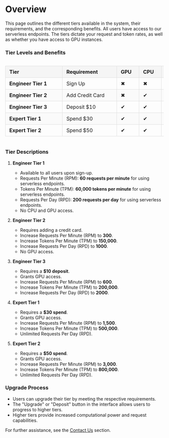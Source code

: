 # Overview

This page outlines the different tiers available in the system, their requirements, and the corresponding benefits. All
users have access to our serverless endpoints. The tiers dictate your request and token rates, as well as
whether you have access to GPU instances.

### **Tier Levels and Benefits**

<style>
  .table-container {
    overflow-x: auto;
    max-width: 100%;
  }

  table {
    border-collapse: collapse;
    width: 800px; /* Fixed table width */
    table-layout: fixed; /* Prevents column resizing */
  }

  th, td {
    padding: 8px 12px;
    text-align: left;
    white-space: nowrap; /* Prevents wrapping */
    border: 1px solid #ddd;
  }

  th {
    background-color: #f5f5f5;
    font-weight: bold;
  }

  /* Fixed column widths */
  th:nth-child(1) { width: 200px; }
  th:nth-child(2) { width: 180px; }
  th:nth-child(3), th:nth-child(4) { width: 60px; }
  th:nth-child(5) { width: 80px; }
  th:nth-child(6), th:nth-child(7) { width: 100px; }

  tr:nth-child(even) {
    background-color: #fafafa;
  }
</style>

<div class="table-container">
  <table>
    <thead>
      <tr>
        <th>Tier</th>
        <th>Requirement</th>
        <th>GPU</th>
        <th>CPU</th>
        <th>RPM</th>
        <th>TPM</th>
        <th>RPD</th>
      </tr>
    </thead>
    <tbody>
      <tr>
        <td><b>Engineer Tier 1</b></td>
        <td>Sign Up</td>
        <td>✖</td>
        <td>✖</td>
        <td>60</td>
        <td>60,000</td>
        <td>200</td>
      </tr>
      <tr>
        <td><b>Engineer Tier 2</b></td>
        <td>Add Credit Card</td>
        <td>✖</td>
        <td>✔</td>
        <td>300</td>
        <td>150,000</td>
        <td>1,000</td>
      </tr>
      <tr>
        <td><b>Engineer Tier 3</b></td>
        <td>Deposit $10</td>
        <td>✔</td>
        <td>✔</td>
        <td>600</td>
        <td>200,000</td>
        <td>2,000</td>
      </tr>
      <tr>
        <td><b>Expert Tier 1</b></td>
        <td>Spend $30</td>
        <td>✔</td>
        <td>✔</td>
        <td>1,500</td>
        <td>500,000</td>
        <td>Unlimited</td>
      </tr>
      <tr>
        <td><b>Expert Tier 2</b></td>
        <td>Spend $50</td>
        <td>✔</td>
        <td>✔</td>
        <td>3,000</td>
        <td>800,000</td>
        <td>Unlimited</td>
      </tr>
    </tbody>
  </table>
</div>

### **Tier Descriptions**

1. **Engineer Tier 1**
   - Available to all users upon sign-up.
   - Requests Per Minute (RPM): **60 requests per minute** for using serverless endpoints.
   - Tokens Per Minute (TPM): **60,000 tokens per minute** for using serverless endpoints.
   - Requests Per Day (RPD): **200 requests per day** for using serverless endpoints.
   - No CPU and GPU access.

2. **Engineer Tier 2**
   - Requires adding a credit card.
   - Increase Requests Per Minute (RPM) to **300**.
   - Increase Tokens Per Minute (TPM) to **150,000**.
   - Increase Requests Per Day (RPD) to **1000**.
   - No GPU access.

3. **Engineer Tier 3**
   - Requires a **$10 deposit**.
   - Grants GPU access.
   - Increase Requests Per Minute (RPM) to **600**.
   - Increase Tokens Per Minute (TPM) to **200,000**.
   - Increase Requests Per Day (RPD) to **2000**.

4. **Expert Tier 1**
   - Requires a **$30 spend**.
   - Grants GPU access.
   - Increase Requests Per Minute (RPM) to **1,500**.
   - Increase Tokens Per Minute (TPM) to **500,000**.
   - Unlimited Requests Per Day (RPD).

5. **Expert Tier 2**
   - Requires a **$50 spend**.
   - Grants GPU access.
   - Increase Requests Per Minute (RPM) to **3,000**.
   - Increase Tokens Per Minute (TPM) to **800,000**.
   - Unlimited Requests Per Day (RPD).

### **Upgrade Process**
- Users can upgrade their tier by meeting the respective requirements.
- The "Upgrade" or "Deposit" button in the interface allows users to progress to higher tiers.
- Higher tiers provide increased computational power and request capabilities.

For further assistance, see the [Contact Us](../Contact_Us/README.md) section.
